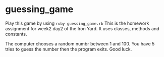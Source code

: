 # guessing_game

Play this game by using `ruby guessing_game.rb`
This is the homework assignment for week2 day2 of the Iron Yard. It uses classes, methods and constants.

The computer chooses a random numbr between 1 and 100. You have 5 tries to guess the number then the program exits. Good luck.
